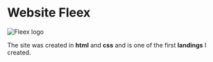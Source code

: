 # Website Fleex
![Fleex logo](IMG/FLEEX.png)

The site was created in **html** and **css** and is one of the first **landings** I created.
